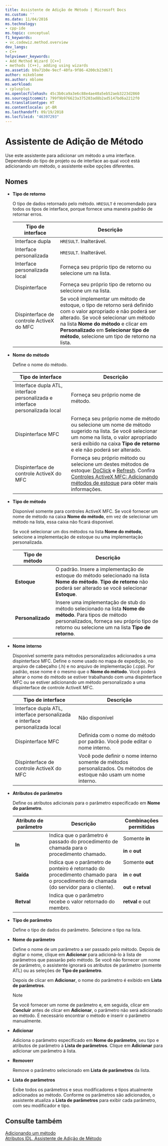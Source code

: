 ```yaml
---
title: Assistente de Adição de Método | Microsoft Docs
ms.custom: ''
ms.date: 11/04/2016
ms.technology:
- cpp-ide
ms.topic: conceptual
f1_keywords:
- vc.codewiz.method.overview
dev_langs:
- C++
helpviewer_keywords:
- Add Method Wizard [C++]
- methods [C++], adding using wizards
ms.assetid: b9a71b0e-9ecf-40fa-9f86-4200cb23d671
author: mikeblome
ms.author: mblome
ms.workload:
- cplusplus
ms.openlocfilehash: 45c3b0ca9a3e6c88e4ae40a5eb52aeb3223d2860
ms.sourcegitcommit: 799f9b976623a375203ad8b2ad5147bd6a2212f0
ms.translationtype: HT
ms.contentlocale: pt-BR
ms.lasthandoff: 09/19/2018
ms.locfileid: "46397293"
---
```

# <a name="add-method-wizard"></a>Assistente de Adição de Método

Use este assistente para adicionar um método a uma interface. Dependendo do tipo de projeto ou de interface ao qual você está adicionando um método, o assistente exibe opções diferentes.

## <a name="names"></a>Nomes

- **Tipo de retorno**

   O tipo de dados retornado pelo método. `HRESULT` é recomendado para todos os tipos de interface, porque fornece uma maneira padrão de retornar erros.

   |Tipo de interface|Descrição|
   |--------------------|-----------------|
   |Interface dupla|`HRESULT`. Inalterável.|
   |Interface personalizada|`HRESULT`. Inalterável.|
   |Interface personalizada local|Forneça seu próprio tipo de retorno ou selecione um na lista.|
   |Dispinterface|Forneça seu próprio tipo de retorno ou selecione um na lista.|
   |Dispinterface de controle ActiveX do MFC|Se você implementar um método de estoque, o tipo de retorno será definido com o valor apropriado e não poderá ser alterado. Se você selecionar um método na lista **Nome do método** e clicar em **Personalizado** em **Selecionar tipo de método**, selecione um tipo de retorno na lista.|

- **Nome do método**

   Define o nome do método.

   |Tipo de interface|Descrição|
   |--------------------|-----------------|
   |Interface dupla ATL, interface personalizada e interface personalizada local|Forneça seu próprio nome de método.|
   |Dispinterface MFC|Forneça seu próprio nome de método ou selecione um nome de método sugerido na lista. Se você selecionar um nome na lista, o valor apropriado será exibido na caixa **Tipo de retorno** e ele não poderá ser alterado.|
   |Dispinterface de controle ActiveX do MFC|Forneça seu próprio método ou selecione um destes métodos de estoque: [DoClick](../mfc/reference/colecontrol-class.md#doclick) e [Refresh](../mfc/reference/colecontrol-class.md#refresh). Confira [Controles ActiveX MFC: Adicionando métodos de estoque](../mfc/mfc-activex-controls-adding-stock-methods.md) para obter mais informações.|

- **Tipo de método**

   Disponível somente para controles ActiveX MFC. Se você fornecer um nome de método na caixa **Nome do método**, em vez de selecionar um método na lista, essa caixa não ficará disponível.

   Se você selecionar um dos métodos na lista **Nome do método**, selecione a implementação de estoque ou uma implementação personalizada.

   |Tipo de método|Descrição|
   |-----------------|-----------------|
   |**Estoque**|O padrão. Insere a implementação de estoque do método selecionado na lista **Nome do método**. **Tipo de retorno** não poderá ser alterado se você selecionar **Estoque**.|
   |**Personalizado**|Insere uma implementação de stub do método selecionado na lista **Nome do método**. Para tipos de método personalizados, forneça seu próprio tipo de retorno ou selecione um na lista **Tipo de retorno**.|

- **Nome interno**

   Disponível somente para métodos personalizados adicionados a uma dispinterface MFC. Define o nome usado no mapa de expedição, no arquivo de cabeçalho (.h) e no arquivo de implementação (.cpp). Por padrão, esse nome é o mesmo que o **Nome do método**. Você poderá alterar o nome do método se estiver trabalhando com uma dispinterface MFC ou se estiver adicionando um método personalizado a uma dispinterface de controle ActiveX MFC.

   |Tipo de interface|Descrição|
   |--------------------|-----------------|
   |Interface dupla ATL, interface personalizada e interface personalizada local|Não disponível|
   |Dispinterface MFC|Definida com o nome do método por padrão. Você pode editar o nome interno.|
   |Dispinterface de controle ActiveX do MFC|Você pode definir o nome interno somente de métodos personalizados. Os métodos de estoque não usam um nome interno.|

- **Atributos de parâmetro**

   Define os atributos adicionais para o parâmetro especificado em **Nome do parâmetro**.

   |Atributo de parâmetro|Descrição|Combinações permitidas|
   |-------------------------|-----------------|--------------------------|
   |**In**|Indica que o parâmetro é passado do procedimento de chamada para o procedimento chamado.|Somente **in**<br /><br /> **in** e **out**|
   |**Saída**|Indica que o parâmetro de ponteiro é retornado do procedimento chamado para o procedimento de chamada (do servidor para o cliente).|Somente **out**<br /><br /> **in** e **out**<br /><br /> **out** e **retval**|
   |**Retval**|Indica que o parâmetro recebe o valor retornado do membro.|**retval** e out|

- **Tipo de parâmetro**

   Define o tipo de dados do parâmetro. Selecione o tipo na lista.

- **Nome do parâmetro**

   Define o nome de um parâmetro a ser passado pelo método. Depois de digitar o nome, clique em **Adicionar** para adicioná-lo à lista de parâmetros que passarão pelo método. Se você não fornecer um nome de parâmetro, o assistente ignorará os atributos de parâmetro (somente ATL) ou as seleções de **Tipo de parâmetro**.

   Depois de clicar em **Adicionar**, o nome do parâmetro é exibido em **Lista de parâmetros**.

   > [!Note]
   > Se você fornecer um nome de parâmetro e, em seguida, clicar em **Concluir** antes de clicar em **Adicionar**, o parâmetro não será adicionado ao método. É necessário encontrar o método e inserir o parâmetro manualmente.

- **Adicionar**

   Adiciona o parâmetro especificado em **Nome do parâmetro**, seu tipo e atributos de parâmetro à **Lista de parâmetros**. Clique em **Adicionar** para adicionar um parâmetro à lista.

- **Removerr**

   Remove o parâmetro selecionado em **Lista de parâmetros** da lista.

- **Lista de parâmetros**

   Exibe todos os parâmetros e seus modificadores e tipos atualmente adicionados ao método. Conforme os parâmetros são adicionados, o assistente atualiza a **Lista de parâmetros** para exibir cada parâmetro, com seu modificador e tipo.

## <a name="see-also"></a>Consulte também

[Adicionando um método](../ide/adding-a-method-visual-cpp.md)<br/>
[Atributos IDL, Assistente de Adição de Método](../ide/idl-attributes-add-method-wizard.md)
